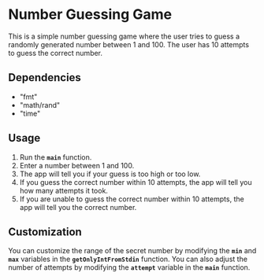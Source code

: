 # **Number Guessing Game**

This is a simple number guessing game where the user tries to guess a randomly generated number between 1 and 100. The user has 10 attempts to guess the correct number.

## **Dependencies**

- "fmt"
- "math/rand"
- "time"

## **Usage**

1. Run the **`main`** function.
2. Enter a number between 1 and 100.
3. The app will tell you if your guess is too high or too low.
4. If you guess the correct number within 10 attempts, the app will tell you how many attempts it took.
5. If you are unable to guess the correct number within 10 attempts, the app will tell you the correct number.

## **Customization**

You can customize the range of the secret number by modifying the **`min`** and **`max`** variables in the **`getOnlyIntFromStdin`** function. You can also adjust the number of attempts by modifying the **`attempt`** variable in the **`main`** function.
